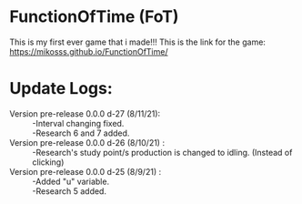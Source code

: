 # FunctionOfTime (FoT)
This is my first ever game that i made!!!
This is the link for the game: https://mikosss.github.io/FunctionOfTime/

<h1>Update Logs:</h1>
<dl>
  <dt>Version pre-release 0.0.0 d-27 (8/11/21): </dt>
    <dd>
      -Interval changing fixed.
      <br>
      -Research 6 and 7 added.
    </dd>
   <dt>Version pre-release 0.0.0 d-26 (8/10/21) : </dt>
    <dd>
      -Research's study point/s production is changed to idling. (Instead of clicking)
    </dd>
   <dt>Version pre-release 0.0.0 d-25 (8/9/21) : </dt>
    <dd>
      -Added "u" variable.
      <br>
      -Research 5 added.
    </dd>
</dl>
